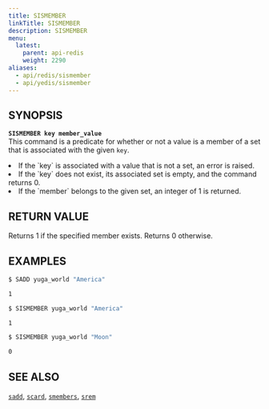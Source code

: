 ```yaml
---
title: SISMEMBER
linkTitle: SISMEMBER
description: SISMEMBER
menu:
  latest:
    parent: api-redis
    weight: 2290
aliases:
  - api/redis/sismember
  - api/yedis/sismember
---
```

## SYNOPSIS
<b>`SISMEMBER key member_value`</b><br>
This command is a predicate for whether or not a value is a member of a set that is associated with the given  `key`.
<li>If the `key` is associated with a value that is not a set, an error is raised.</li>
<li>If the `key` does not exist, its associated set is empty, and the command returns 0.</li>
<li>If the `member` belongs to the given set, an integer of 1 is returned.</li>

## RETURN VALUE
Returns 1 if the specified member exists. Returns 0 otherwise.

## EXAMPLES
```{.sh .copy .separator-dollar}
$ SADD yuga_world "America"
```
```sh
1
```
```{.sh .copy .separator-dollar}
$ SISMEMBER yuga_world "America"
```
```sh
1
```
```{.sh .copy .separator-dollar}
$ SISMEMBER yuga_world "Moon"
```
```sh
0
```

## SEE ALSO
[`sadd`](../sadd/), [`scard`](../scard/), [`smembers`](../smembers/), [`srem`](../srem/)
